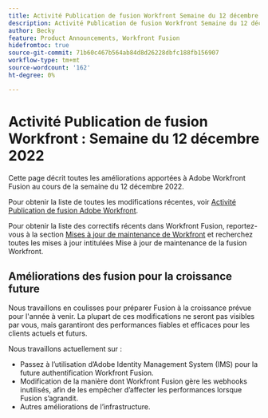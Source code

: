 ```yaml
---
title: Activité Publication de fusion Workfront Semaine du 12 décembre 2022
description: Activité Publication de fusion Workfront Semaine du 12 décembre 2022
author: Becky
feature: Product Announcements, Workfront Fusion
hidefromtoc: true
source-git-commit: 71b60c467b564ab84d8d26228dbfc188fb156907
workflow-type: tm+mt
source-wordcount: '162'
ht-degree: 0%

---
```


# Activité Publication de fusion Workfront : Semaine du 12 décembre 2022

Cette page décrit toutes les améliorations apportées à Adobe Workfront Fusion au cours de la semaine du 12 décembre 2022.

Pour obtenir la liste de toutes les modifications récentes, voir [Activité Publication de fusion Adobe Workfront](../../../product-announcements/product-releases/fusion-release-activity/fusion-release-activity.md).

Pour obtenir la liste des correctifs récents dans Workfront Fusion, reportez-vous à la section [Mises à jour de maintenance de Workfront](https://experienceleague.adobe.com/docs/workfront-known-issues/releases/current-updates.html) et recherchez toutes les mises à jour intitulées Mise à jour de maintenance de la fusion Workfront.

## Améliorations des fusion pour la croissance future

Nous travaillons en coulisses pour préparer Fusion à la croissance prévue pour l&#39;année à venir. La plupart de ces modifications ne seront pas visibles par vous, mais garantiront des performances fiables et efficaces pour les clients actuels et futurs.


Nous travaillons actuellement sur :

* Passez à l’utilisation d’Adobe Identity Management System (IMS) pour la future authentification Workfront Fusion.
* Modification de la manière dont Workfront Fusion gère les webhooks inutilisés, afin de les empêcher d’affecter les performances lorsque Fusion s’agrandit.
* Autres améliorations de l’infrastructure.
